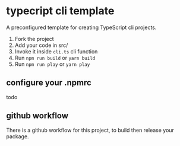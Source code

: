 # typecript cli template

A preconfigured template for creating TypeScript cli projects.

1. Fork the project
2. Add your code in src/
3. Invoke it inside `cli.ts` cli function
4. Run `npm run build` or `yarn build`
5. Run `npm run play` or `yarn play`

## configure your .npmrc

todo

## github workflow

There is a github workflow for this project, to build then release your package.
